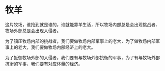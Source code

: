 # 牧羊

这片牧场，谁抢到就是谁的，谁就能靠羊生活，所以牧场内部总是会出现挑战者、牧场外部总是会出现入侵者。

为了镇压牧场内部的挑战者，我们要做牧场内部军事上的老大，为了做牧场内部军事上的老大，我们要做牧场内部经济上的老大。

为了抵御牧场外部的入侵者，我们要有与牧场外部抗衡的军事，为了有与牧场外部抗衡的军事，我们要有对应体量的经济。

